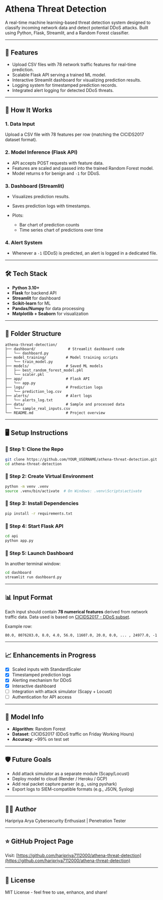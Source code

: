 # Athena Threat Detection

A real-time machine learning-based threat detection system designed to classify incoming network data and detect potential DDoS attacks. Built using Python, Flask, Streamlit, and a Random Forest classifier.

---

## 📌 Features

* Upload CSV files with 78 network traffic features for real-time prediction.
* Scalable Flask API serving a trained ML model.
* Interactive Streamlit dashboard for visualizing prediction results.
* Logging system for timestamped prediction records.
* Integrated alert logging for detected DDoS threats.

---

## 🚀 How It Works

### 1. **Data Input**

Upload a CSV file with 78 features per row (matching the CICIDS2017 dataset format).

### 2. **Model Inference (Flask API)**

* API accepts POST requests with feature data.
* Features are scaled and passed into the trained Random Forest model.
* Model returns `0` for benign and `-1` for DDoS.

### 3. **Dashboard (Streamlit)**

* Visualizes prediction results.
* Saves prediction logs with timestamps.
* Plots:

  * Bar chart of prediction counts
  * Time series chart of predictions over time

### 4. **Alert System**

* Whenever a `-1` (DDoS) is predicted, an alert is logged in a dedicated file.

---

## 🛠️ Tech Stack

* **Python 3.10+**
* **Flask** for backend API
* **Streamlit** for dashboard
* **Scikit-learn** for ML
* **Pandas/Numpy** for data processing
* **Matplotlib + Seaborn** for visualization

---

## 🧪 Folder Structure

```
athena-threat-detection/
├── dashboard/               # Streamlit dashboard code
│   └── dashboard.py
├── model_training/         # Model training scripts
│   └── train_model.py
├── models/                 # Saved ML models
│   ├── best_random_forest_model.pkl
│   └── scaler.pkl
├── app/                    # Flask API
│   └── app.py
├── logs/                   # Prediction logs
│   └── prediction_log.csv
├── alerts/                 # Alert logs
│   └── alerts_log.txt
├── data/                   # Sample and processed data
│   └── sample_real_inputs.csv
└── README.md               # Project overview
```

---

## 🖥️ Setup Instructions

### 🔧 Step 1: Clone the Repo

```bash
git clone https://github.com/YOUR_USERNAME/athena-threat-detection.git
cd athena-threat-detection
```

### 🔧 Step 2: Create Virtual Environment

```bash
python -m venv .venv
source .venv/bin/activate  # On Windows: .venv\Scripts\activate
```

### 🔧 Step 3: Install Dependencies

```bash
pip install -r requirements.txt
```

### 🔧 Step 4: Start Flask API

```bash
cd api
python app.py
```

### 🔧 Step 5: Launch Dashboard

In another terminal window:

```bash
cd dashboard
streamlit run dashboard.py
```

---

## 📊 Input Format

Each input should contain **78 numerical features** derived from network traffic data. Data used is based on [CICIDS2017 - DDoS subset](https://www.unb.ca/cic/datasets/ids-2017.html).

Example row:

```
80.0, 8076283.0, 8.0, 4.0, 56.0, 11607.0, 20.0, 0.0, ... , 24977.0, -1
```

---

## 📈 Enhancements in Progress

* [x] Scaled inputs with StandardScaler
* [x] Timestamped prediction logs
* [x] Alerting mechanism for DDoS
* [x] Interactive dashboard
* [ ] Integration with attack simulator (Scapy + Locust)
* [ ] Authentication for API access

---

## 🤖 Model Info

* **Algorithm**: Random Forest
* **Dataset**: CICIDS2017 (DDoS traffic on Friday Working Hours)
* **Accuracy**: \~99% on test set

---

## 🛡️ Future Goals

* Add attack simulator as a separate module (Scapy/Locust)
* Deploy model to cloud (Render / Heroku / GCP)
* Add real packet capture parser (e.g., using pyshark)
* Export logs to SIEM-compatible formats (e.g., JSON, Syslog)

---

## 👨‍💻 Author

Haripriya Arya
Cybersecurity Enthusiast | Penetration Tester

---

## ⭐ GitHub Project Page

Visit: [https://github.com/haripriya7112000/athena-threat-detection](https://github.com/haripriya7112000/athena-threat-detection)

---

## 📌 License

MIT License - feel free to use, enhance, and share!
